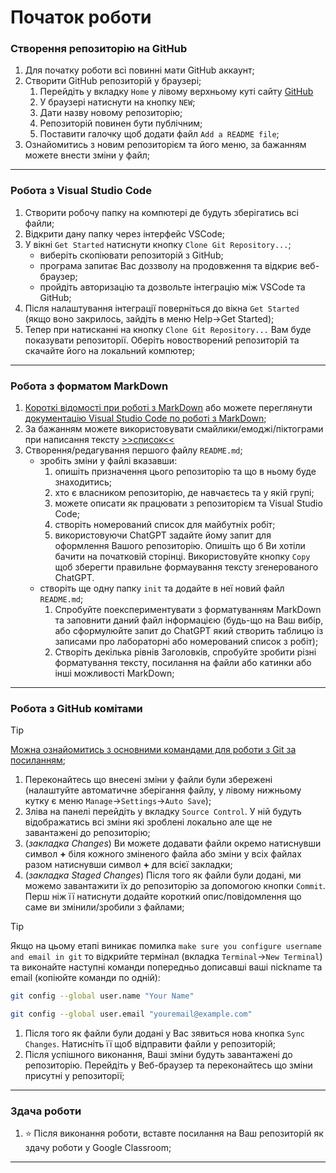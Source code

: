 # Початок роботи

### Створення репозиторію на GitHub
1. Для початку роботи всі повинні мати GitHub аккаунт;
1. Створити GitHub репозиторій у браузері;
    1. Перейдіть у вкладку `Home` у лівому верхньому куті сайту [GitHub](https://github.com/)
    1. У браузері натиснути на кнопку `NEW`;
    1. Дати назву новому репозиторію;
    1. Репозиторій повинен бути публічним;
    1. Поставити галочку щоб додати файл `Add a README file`; 
1. Ознайомитись з новим репозиторієм та його меню, за бажанням можете внести зміни у файл; 

---
### Робота з Visual Studio Code
1. Створити робочу папку на компютері де будуть зберігатись всі файли;
1. Відкрити дану папку через інтерфейс VSCode;
1. У вікні `Get Started` натиснути кнопку `Clone Git Repository...`;
    - виберіть скопіювати репозиторій з GitHub;
    - програма запитає Вас доззволу на продовження та відкриє веб-браузер;
    - пройдіть авторизацію та дозвольте інтеграцію між VSCode та GitHub;
1. Після налаштування інтеграції поверніться до вікна `Get Started` (якщо воно закрилось, зайдіть в меню Help->Get Started);
1. Тепер при натисканні на кнопку `Clone Git Repository...` Вам буде показувати репозиторії. Оберіть новостворений репозиторій та скачайте його на локальний компютер;

---
### Робота з форматом MarkDown
1. [Короткі відомості при роботі з MarkDown](https://github.com/adam-p/markdown-here/wiki/Markdown-Cheatsheet) або можете переглянути [документацію Visual Studio Code по роботі з MarkDown](https://code.visualstudio.com/docs/languages/markdown);
1. За бажанням можете використовувати смайлики/емоджі/піктограми при написання тексту [>>список<<](https://gist.github.com/rxaviers/7360908)
1. Створення/редагування першого файлу `README.md`;
    - зробіть зміни у файлі вказавши: 
        1. опишіть призначення цього репозиторію та що в ньому буде знаходитись;
        1. хто є власником репозиторію, де навчаєтесь та у якій групі;
        1. можете описати як працювати з репозиторієм та Visual Studio Code;
        1. створіть номерований список для майбутніх робіт;
        1. використовуючи ChatGPT задайте йому запит для оформлення Вашого репозиторію. Опишіть що б Ви хотіли бачити на початковій сторінці. Використовуйте кнопку `Copy` щоб зберегти правильне формаування тексту згенерованого ChatGPT.
    - створіть ще одну папку `init` та додайте в неї новий файл `README.md`;
        1. Спробуйте поекспериментувати з форматуванням MarkDown та заповнити даний файл інформацією (будь-що на Ваш вибір, або сформулюйте запит до ChatGPT який створить таблицю із записами про лабораторні або номерований список з робіт);
        1. Створіть декілька рівнів Заголовків, спробуйте зробити різні форматування тексту, посилання на файли або катинки або інші можливості MarkDown;

---
### Робота з GitHub комітами

> [!TIP]
> [Можна ознайомитись з основними командами для роботи з Git за посиланням](https://training.github.com/downloads/ua/github-git-cheat-sheet/);

1. Переконайтесь що внесені зміни у файли були збережені (налаштуйте автоматичне зберігання файлу, у лівому нижньому кутку є меню `Manage`->`Settings`->`Auto Save`);
1. Зліва на панелі перейдіть у вкладку `Source Control`. У ній будуть відображатись всі зміни які зроблені локально але ще не завантажені до репозиторію;
1. (_закладка Changes_) Ви можете додавати файли окремо натиснувши символ **+** біля кожного зміненого файла або зміни у всіх файлах разом натиснувши символ **+** для всієї закладки;
1. (_закладка Staged Changes_) Після того як файли були додані, ми можемо завантажити їх до репозиторію за допомогою кнопки `Commit`. Перш ніж її натиснути додайте короткий опис/повідомлення що саме ви змінили/зробили з файлами;

> [!TIP]
> Якщо на цьому етапі виникає помилка `make sure you configure username and email in git` то відкрийте термінал (вкладка `Terminal`->`New Terminal`) та виконайте наступні команди попередньо дописавші ваші nickname та email (копіюйте команди по одній):
> ```bash
> git config --global user.name "Your Name"
> ```
> ```bash
> git config --global user.email "youremail@example.com"
> ```

1. Після того як файли були додані у Вас зявиться нова кнопка `Sync Changes`. Натисніть її щоб відправити файли у репозиторій;
1. Після успішного виконання, Ваші зміни будуть завантажені до репозиторію. Перейдіть у Веб-браузер та переконайтесь що зміни присутні у репозиторії;

---
### Здача роботи

1. :star: Після виконання роботи, вставте посилання на Ваш репозиторій як здачу роботи у Google Classroom;

---
